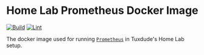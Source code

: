 # Home Lab Prometheus Docker Image

[![Build](https://github.com/TuxdudeHomeLab/docker-image-prometheus/actions/workflows/build.yml/badge.svg)](https://github.com/TuxdudeHomeLab/docker-image-prometheus/actions/workflows/build.yml) [![Lint](https://github.com/TuxdudeHomeLab/docker-image-prometheus/actions/workflows/lint.yml/badge.svg)](https://github.com/TuxdudeHomeLab/docker-image-prometheus/actions/workflows/lint.yml)

The docker image used for running [`Prometheus`](https://prometheus.io) in Tuxdude's Home Lab setup.
